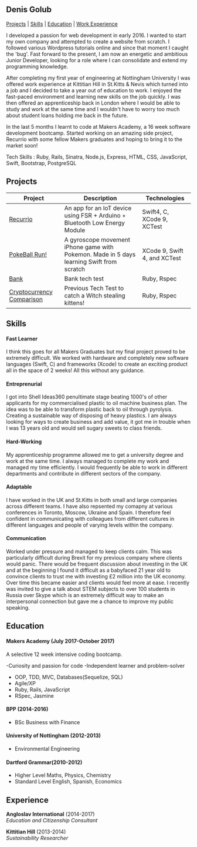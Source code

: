 ## Denis Golub
[Projects](https://github.com/denisglb/CV#projects) | [Skills](https://github.com/denisglb/CV#skills) | [Education](https://github.com/denisglb/CV#education) | [Work Experience](https://github.com/denisglb/CV#experience)


I developed a passion for web development in early 2016. I wanted to start my own company and attempted to create a website from scratch. I followed various Wordpress tutorials online and since that moment I caught the 'bug'. Fast forward to the present, I am now an energetic and ambitious Junior Developer, looking for a role where I can consolidate and extend my programming knowledge. 

After completing my first year of engineering at Nottingham University I was offered work experience at Kittitian Hill in St.Kitts & Nevis which turned into a job and I decided to take a year out of education to work. I enjoyed the fast-paced environment and learning new skills on the job quickly. I was then offered an apprenticeship back in London where I would be able to study and work at the same time and I wouldn't have to worry too much about student loans holding me back in the future. 

In the last 5 months I learnt to code at Makers Academy, a 16 week software development bootcamp. Started working on an amazing side project, Recurrio with some fellow Makers graduates and hoping to bring it to the market soon! 

Tech Skills : Ruby, Rails, Sinatra, Node.js, Express, HTML, CSS, JavaScript, Swift, Bootstrap, PostgreSQL

## Projects

Project | Description | Technologies | 
------- | ----------- | ------------ | 
[Recurrio](https://github.com/alessiobortone2/Recurrio3) | An app for an IoT device using FSR + Arduino + Bluetooth Low Energy Module | Swift4, C, XCode 9, XCTest|
[PokeBall Run!](https://github.com/rolandosorbelli/pokeball) | A gyroscope movement iPhone game with Pokemon. Made in 5 days learning Swift from scratch | XCode 9, Swift 4, and XCTest |
[Bank](https://github.com/Denisglb/bank_test) | Bank tech test | Ruby, Rspec |
[Cryptocurrency Comparison](https://github.com/Denisglb/Witch_Hunt) | Previous Tech Test to catch a Witch stealing kittens! | Ruby, Rspec |

## Skills

#### Fast Learner

I think this goes for all Makers Graduates but my final project proved to be extremely difficult. We worked with hardware and completely new software languages (Swift, C) and frameworks (Xcode) to create an exciting product all in the space of 2 weeks! All this without any guidance. 


#### Entreprenurial

I got into Shell Ideas360 penultimate stage beating 1000's of other applicants for my commercialised plastic to oil machine business plan. The idea was to be able to transform plastic back to oil through pyrolysis. Creating a sustainable way of disposing of heavy plastics. I am always looking for ways to create business and add value, it got me in trouble when I was 13 years old and would sell sugary sweets to class friends. 

#### Hard-Working

My apprenticeship programme allowed me to get a university degree and work at the same time. I always managed to complete my work and managed my time efficiently. I would frequently be able to work in different departments and contribute in different sectors of the company. 

#### Adaptable

I have worked in the UK and St.Kitts in both small and large companies across different teams. I have also repsented my comapny at various conferences in Toronto, Moscow, Ukraine and Spain. I therefore feel confident in communicating with colleagues from different cultures in different languages and people of varying levels within the company.

#### Communication

Worked under pressure and managed to keep clients calm. This was particularly difficult during Brexit for my previous company where clients would panic. There would be frequent discussion about investing in the UK and at the beginning I found it difficult as a babyfaced 21 year old to convince clients to trust me with investing £2 million into the UK economy. Over time this became easier and clients would feel more at ease. I recently was invited to give a talk about STEM subjects to over 100 students in Russia over Skype which is an extremely difficult way to make an interpersonal connection but gave me a chance to improve my public speaking. 

## Education

#### Makers Academy (July 2017-October 2017)

A selective 12 week intensive coding bootcamp.

-Curiosity and passion for code
-Independent learner and problem-solver
- OOP, TDD, MVC, Databases(Sequelize, SQL)
- Agile/XP
- Ruby, Rails, JavaScript
- RSpec, Jasmine

#### BPP (2014-2016)

- BSc Business with Finance

#### University of Nottingham (2012-2013)

- Environmental Engineering

#### Dartford Grammar(2010-2012)

- Higher Level Maths, Physics, Chemistry
- Standard Level English, Spanish, Economics

## Experience

**Angloslav International** (2014-2017)    
*Education and Citizenship Consultant* 

**Kittitian Hill** (2013-2014)   
*Sustainability Researcher*  
